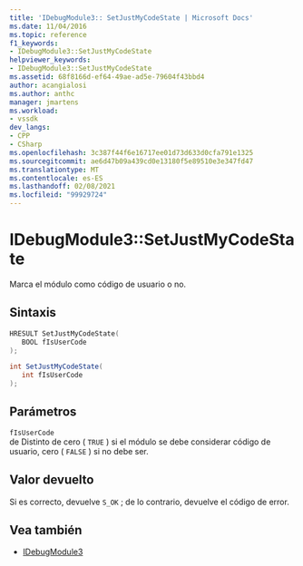 ```yaml
---
title: 'IDebugModule3:: SetJustMyCodeState | Microsoft Docs'
ms.date: 11/04/2016
ms.topic: reference
f1_keywords:
- IDebugModule3::SetJustMyCodeState
helpviewer_keywords:
- IDebugModule3::SetJustMyCodeState
ms.assetid: 68f8166d-ef64-49ae-ad5e-79604f43bbd4
author: acangialosi
ms.author: anthc
manager: jmartens
ms.workload:
- vssdk
dev_langs:
- CPP
- CSharp
ms.openlocfilehash: 3c387f44f6e16717ee01d73d633d0cfa791e1325
ms.sourcegitcommit: ae6d47b09a439cd0e13180f5e89510e3e347fd47
ms.translationtype: MT
ms.contentlocale: es-ES
ms.lasthandoff: 02/08/2021
ms.locfileid: "99929724"
---
```

# <a name="idebugmodule3setjustmycodestate"></a>IDebugModule3::SetJustMyCodeState
Marca el módulo como código de usuario o no.

## <a name="syntax"></a>Sintaxis

```cpp
HRESULT SetJustMyCodeState(
   BOOL fIsUserCode
);
```

```csharp
int SetJustMyCodeState(
   int fIsUserCode
);
```

## <a name="parameters"></a>Parámetros
`fIsUserCode`\
de Distinto de cero ( `TRUE` ) si el módulo se debe considerar código de usuario, cero ( `FALSE` ) si no debe ser.

## <a name="return-value"></a>Valor devuelto
 Si es correcto, devuelve `S_OK` ; de lo contrario, devuelve el código de error.

## <a name="see-also"></a>Vea también
- [IDebugModule3](../../../extensibility/debugger/reference/idebugmodule3.md)
